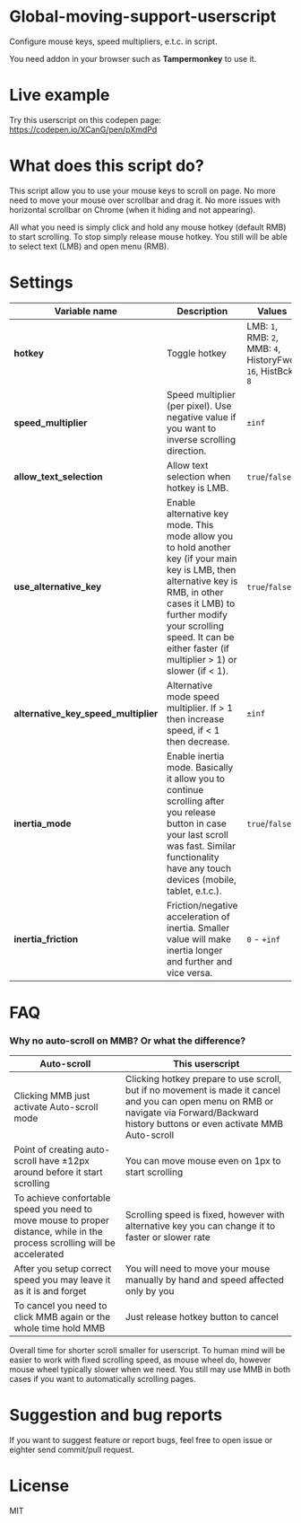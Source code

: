 # Global-moving-support-userscript
Configure mouse keys, speed multipliers, e.t.c. in script.

You need addon in your browser such as **Tampermonkey** to use it.

# Live example
Try this userscript on this codepen page: https://codepen.io/XCanG/pen/pXmdPd

# What does this script do?
This script allow you to use your mouse keys to scroll on page. No more need to move your mouse over scrollbar and drag it. No more issues with horizontal scrollbar on Chrome (when it hiding and not appearing).

All what you need is simply click and hold any mouse hotkey (default RMB) to start scrolling. To stop simply release mouse hotkey. You still will be able to select text (LMB) and open menu (RMB).

# Settings

| Variable name | Description | Values | Default |
| ------------- | ----------- | ------ | ------- |
| **hotkey** | Toggle hotkey | LMB: `1`, RMB: `2`, MMB: `4`, HistoryFwd: `16`, HistBck: `8` | `2` |
| **speed_multiplier** | Speed multiplier (per pixel). Use negative value if you want to inverse scrolling direction. | `±inf` | `1.5` |
| **allow_text_selection** | Allow text selection when hotkey is LMB. | `true`/`false` | `true` |
| **use_alternative_key** | Enable alternative key mode. This mode allow you to hold another key (if your main key is LMB, then alternative key is RMB, in other cases it LMB) to further modify your scrolling speed. It can be either faster (if multiplier > 1) or slower (if < 1). | `true`/`false` | `true` |
| **alternative_key_speed_multiplier** | Alternative mode speed multiplier. If > 1 then increase speed, if < 1 then decrease. | `±inf` | `5` |
| **inertia_mode** | Enable inertia mode. Basically it allow you to continue scrolling after you release button in case your last scroll was fast. Similar functionality have any touch devices (mobile, tablet, e.t.c.). | `true`/`false` | `false` |
| **inertia_friction** | Friction/negative acceleration of inertia. Smaller value will make inertia longer and further and vice versa. | `0` - `+inf` | `1.75` |

# FAQ
### Why no auto-scroll on MMB? Or what the difference?
| Auto-scroll | This userscript |
| ----------- | --------------- |
| Clicking MMB just activate Auto-scroll mode | Clicking hotkey prepare to use scroll, but if no movement is made it cancel and you can open menu on RMB or navigate via Forward/Backward history buttons or even activate MMB Auto-scroll |
| Point of creating auto-scroll have ±12px around before it start scrolling | You can move mouse even on 1px to start scrolling |
| To achieve confortable speed you need to move mouse to proper distance, while in the process scrolling will be accelerated | Scrolling speed is fixed, however with alternative key you can change it to faster or slower rate |
| After you setup correct speed you may leave it as it is and forget | You will need to move your mouse manually by hand and speed affected only by you |
| To cancel you need to click MMB again or the whole time hold MMB | Just release hotkey button to cancel |

Overall time for shorter scroll smaller for userscript. To human mind will be easier to work with fixed scrolling speed, as mouse wheel do, however mouse wheel typically slower when we need. You still may use MMB in both cases if you want to automatically scrolling pages.

# Suggestion and bug reports
If you want to suggest feature or report bugs, feel free to open issue or eighter send commit/pull request.

# License
MIT

